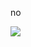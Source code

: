 no

<img src="https://komarev.com/ghpvc/?username=hausemasterissue&color=brightgreen">
<!---
HausemasterIssue/HausemasterIssue is a ✨ special ✨ repository because its `README.md` (this file) appears on your GitHub profile.
You can click the Preview link to take a look at your changes.
--->
